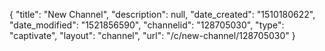 {
    "title": "New Channel",
    "description": null,
    "date_created": "1510180622",
    "date_modified": "1521856590",
    "channelid": "128705030",
    "type": "captivate",
    "layout": "channel",
    "url": "\/c\/new-channel\/128705030"
}
